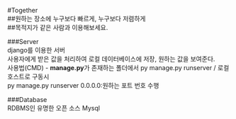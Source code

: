 #Together  
 ##원하는 장소에 누구보다 빠르게, 누구보다 저렴하게  
 ##목적지가 같은 사람과 이용해보세요.  


###Server  
 django를 이용한 서버  
 사용자에게 받은 값을 처리하여 로컬 데이터베이스에 저장, 원하는 값을 보여준다.  
 사용법(CMD) - **manage.py**가 존재하는 폴더에서 py manage.py runserver / 로컬호스트로 구동시  
                                               py manage.py runserver 0.0.0.0:원하는 포트 번호  수행  

###Database  
 RDBMS인 유명한 오픈 소스 Mysql  
